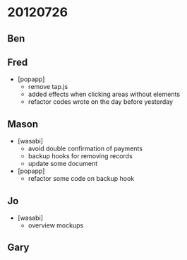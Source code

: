 # 20120726

## Ben



## Fred
- [popapp]
  - remove tap.js
  - added effects when clicking areas without elements
  - refactor codes wrote on the day before yesterday



## Mason
- [wasabi]
  - avoid double confirmation of payments
  - backup hooks for removing records
  - update some document
- [popapp]
  - refactor some code on backup hook



## Jo
- [wasabi]
  - overview mockups



## Gary
